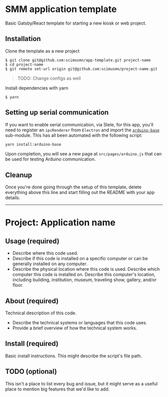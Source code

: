 # SMM application template
Basic Gatsby/React template for starting a new kiosk or web project.

## Installation
Clone the template as a new project
```
$ git clone git@github.com:scimusmn/app-template.git project-name
$ cd project-name
$ git remote set-url origin git@github.com:scimusmn/project-name.git
```
> TODO: Change configs as well

Install dependencies with yarn
```
$ yarn
```
## Setting up serial communication
If you want to enable serial communication, via Stele, for this app, you'll need to register an `ipcRenderer` from `Electron` and import the [`arduino-base`](https://github.com/scimusmn/arduino-base) sub-module. This has all been automated with the following script: 
```bash
yarn install:arduino-base
```
Upon completion, you will see a new page at `src/pages/arduino.js` that can be used for testing Arduino communication.


## Cleanup
Once you're done going through the setup of this template, delete everything above this line and start filling out the README with your app details.

***

# Project: Application name

## Usage (required)
* Describe where this code used.
* Describe if this code is installed on a specific computer or can be generally installed on any computer.
* Describe the physical location where this code is used. Describe which computer this code is installed on. Describe this computer's location, including building, institution, museum, traveling show, gallery, and/or floor.

## About (required)
Technical description of this code.
* Describe the technical systems or languages that this code uses.
* Provide a brief overview of how the technical system works.

## Install (required)
Basic install instructions. This might describe the script's file path.

## TODO (optional)
This isn't a place to list every bug and issue, but it might serve as a useful place to mention big features that we'd like to add.
